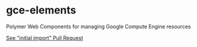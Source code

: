 gce-elements
============

Polymer Web Components for managing Google Compute Engine resources

[See "initial import" Pull Request](https://github.com/GoogleCloudPlatform/gce-web-components/pull/1)
